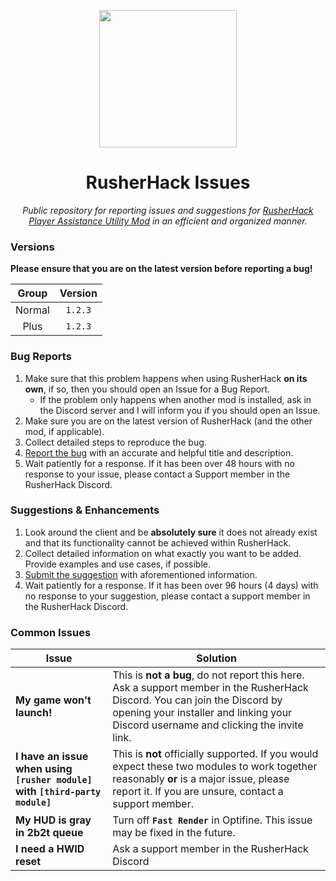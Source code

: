 <div align="center">

<a href="https://rusherhack.org/" target="_blank"><img height="220" src="https://rusherhack.org/images/rh.png"></a>

RusherHack Issues
===

*Public repository for reporting issues and suggestions for [RusherHack Player Assistance Utility Mod][Rusher website] in an efficient and organized manner.*

</div>


### Versions

**Please ensure that you are on the latest version before reporting a bug!**

| Group | Version |
| :---: | :-----: |
| Normal | `1.2.3` |
| Plus | `1.2.3` |

### Bug Reports

1. Make sure that this problem happens when using RusherHack **on its own**, if so, then you should open an Issue for a Bug Report.
   - If the problem only happens when another mod is installed, ask in the Discord server and I will inform you if you should open an Issue.
2. Make sure you are on the latest version of RusherHack (and the other mod, if applicable).
3. Collect detailed steps to reproduce the bug.
4. [Report the bug][new bug] with an accurate and helpful title and description.
5. Wait patiently for a response. If it has been over 48 hours with no response to your issue, please contact a Support member in the RusherHack Discord.

### Suggestions & Enhancements

1. Look around the client and be **absolutely sure** it does not already exist and that its functionality cannot be achieved within RusherHack.
2. Collect detailed information on what exactly you want to be added. Provide examples and use cases, if possible.
3. [Submit the suggestion][new suggestion] with aforementioned information.
4. Wait patiently for a response. If it has been over 96 hours (4 days) with no response to your suggestion, please contact a support member in the RusherHack Discord.

### Common Issues

| Issue | Solution |
| ----- | -------- |
| **My game won't launch!** | This is **not a bug**, do not report this here. Ask a support member in the RusherHack Discord. You can join the Discord by opening your installer and linking your Discord username and clicking the invite link. |
| **I have an issue when using `[rusher module]` with `[third-party module]`** | This is **not** officially supported. If you would expect these two modules to work together reasonably **or** is a major issue, please report it. If you are unsure, contact a support member. |
| **My HUD is gray in 2b2t queue** | Turn off **`Fast Render`** in Optifine. This issue may be fixed in the future. |
| **I need a HWID reset** | Ask a support member in the RusherHack Discord |

[Rusher website]: https://rusherhack.org
[new bug]: https://github.com/John200410/rusherhack-issues/issues/new?assignees=&labels=bug&template=bug_report.md&title=%5BBUG%5D+
[new suggestion]: https://github.com/John200410/rusherhack-issues/issues/new?assignees=&labels=enhancement&template=feature_request.md&title=%5BFEATURE%5D+
